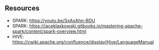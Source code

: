 ## Resources
* SPARK: https://youtu.be/SxAxAhn-BDU
* SPARK: https://jaceklaskowski.gitbooks.io/mastering-apache-spark/content/spark-overview.html
* HIVE: https://cwiki.apache.org/confluence/display/Hive/LanguageManual
